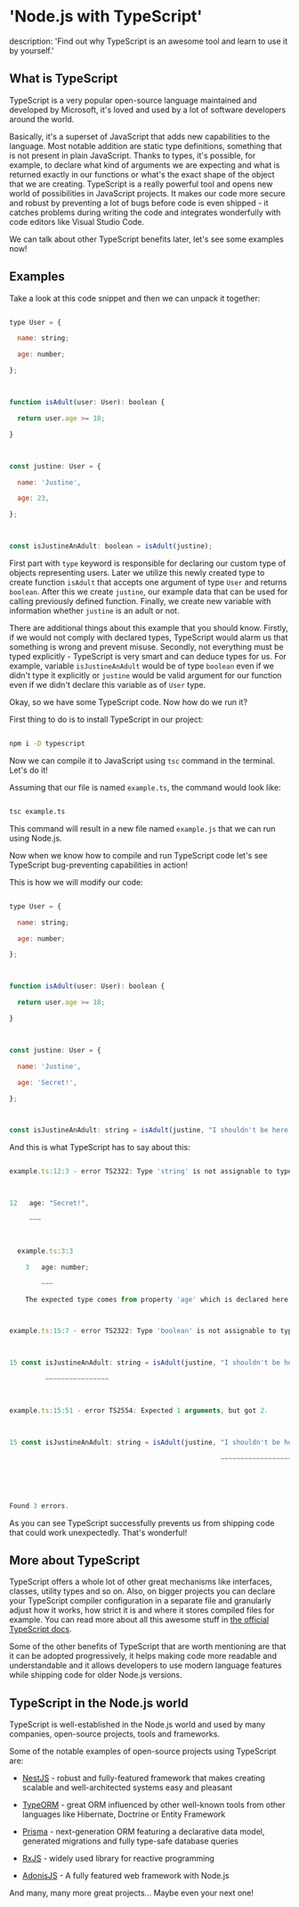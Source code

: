 





# 'Node.js with TypeScript'

description: 'Find out why TypeScript is an awesome tool and learn to use it by yourself.'





## What is TypeScript



TypeScript is a very popular open-source language maintained and developed by Microsoft, it's loved and used by a lot of software developers around the world.



Basically, it's a superset of JavaScript that adds new capabilities to the language. Most notable addition are static type definitions, something that is not present in plain JavaScript. Thanks to types, it's possible, for example, to declare what kind of arguments we are expecting and what is returned exactly in our functions or what's the exact shape of the object that we are creating. TypeScript is a really powerful tool and opens new world of possibilities in JavaScript projects. It makes our code more secure and robust by preventing a lot of bugs before code is even shipped - it catches problems during writing the code and integrates wonderfully with code editors like Visual Studio Code.



We can talk about other TypeScript benefits later, let's see some examples now!



## Examples



Take a look at this code snippet and then we can unpack it together:



```js

type User = {

  name: string;

  age: number;

};



function isAdult(user: User): boolean {

  return user.age >= 18;

}



const justine: User = {

  name: 'Justine',

  age: 23,

};



const isJustineAnAdult: boolean = isAdult(justine);

```



First part with `type` keyword is responsible for declaring our custom type of objects representing users. Later we utilize this newly created type to create function `isAdult` that accepts one argument of type `User` and returns `boolean`. After this we create `justine`, our example data that can be used for calling previously defined function. Finally, we create new variable with information whether `justine` is an adult or not.



There are additional things about this example that you should know. Firstly, if we would not comply with declared types, TypeScript would alarm us that something is wrong and prevent misuse. Secondly, not everything must be typed explicitly - TypeScript is very smart and can deduce types for us. For example, variable `isJustineAnAdult` would be of type `boolean` even if we didn't type it explicitly or `justine` would be valid argument for our function even if we didn't declare this variable as of `User` type.



Okay, so we have some TypeScript code. Now how do we run it?



First thing to do is to install TypeScript in our project:



```bash

npm i -D typescript

```



Now we can compile it to JavaScript using `tsc` command in the terminal. Let's do it!



Assuming that our file is named `example.ts`, the command would look like:



```bash

tsc example.ts

```



This command will result in a new file named `example.js` that we can run using Node.js.

Now when we know how to compile and run TypeScript code let's see TypeScript bug-preventing capabilities in action!



This is how we will modify our code:



```js

type User = {

  name: string;

  age: number;

};



function isAdult(user: User): boolean {

  return user.age >= 18;

}



const justine: User = {

  name: 'Justine',

  age: 'Secret!',

};



const isJustineAnAdult: string = isAdult(justine, "I shouldn't be here!");

```



And this is what TypeScript has to say about this:



```js

example.ts:12:3 - error TS2322: Type 'string' is not assignable to type 'number'.



12   age: "Secret!",

     ~~~



  example.ts:3:3

    3   age: number;

        ~~~

    The expected type comes from property 'age' which is declared here on type 'User'



example.ts:15:7 - error TS2322: Type 'boolean' is not assignable to type 'string'.



15 const isJustineAnAdult: string = isAdult(justine, "I shouldn't be here!");

         ~~~~~~~~~~~~~~~~



example.ts:15:51 - error TS2554: Expected 1 arguments, but got 2.



15 const isJustineAnAdult: string = isAdult(justine, "I shouldn't be here!");

                                                     ~~~~~~~~~~~~~~~~~~~~~~





Found 3 errors.

```



As you can see TypeScript successfully prevents us from shipping code that could work unexpectedly. That's wonderful!



## More about TypeScript



TypeScript offers a whole lot of other great mechanisms like interfaces, classes, utility types and so on. Also, on bigger projects you can declare your TypeScript compiler configuration in a separate file and granularly adjust how it works, how strict it is and where it stores compiled files for example. You can read more about all this awesome stuff in [the official TypeScript docs](https://www.typescriptlang.org/docs).



Some of the other benefits of TypeScript that are worth mentioning are that it can be adopted progressively, it helps making code more readable and understandable and it allows developers to use modern language features while shipping code for older Node.js versions.



## TypeScript in the Node.js world



TypeScript is well-established in the Node.js world and used by many companies, open-source projects, tools and frameworks.

Some of the notable examples of open-source projects using TypeScript are:



* [NestJS](https://nestjs.com/) - robust and fully-featured framework that makes creating scalable and well-architected systems easy and pleasant

* [TypeORM](https://typeorm.io/#/) - great ORM influenced by other well-known tools from other languages like Hibernate, Doctrine or Entity Framework

* [Prisma](https://prisma.io/) - next-generation ORM featuring a declarative data model, generated migrations and fully type-safe database queries

* [RxJS](https://rxjs.dev/) - widely used library for reactive programming

* [AdonisJS](https://adonisjs.com) - A fully featured web framework with Node.js



And many, many more great projects... Maybe even your next one!

